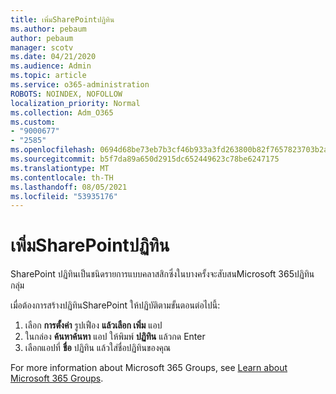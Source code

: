 ```yaml
---
title: เพิ่มSharePointปฏิทิน
ms.author: pebaum
author: pebaum
manager: scotv
ms.date: 04/21/2020
ms.audience: Admin
ms.topic: article
ms.service: o365-administration
ROBOTS: NOINDEX, NOFOLLOW
localization_priority: Normal
ms.collection: Adm_O365
ms.custom:
- "9000677"
- "2585"
ms.openlocfilehash: 0694d68be73eb7b3cf46b933a3fd263800b82f7657823703b2a6bf175eca6409
ms.sourcegitcommit: b5f7da89a650d2915dc652449623c78be6247175
ms.translationtype: MT
ms.contentlocale: th-TH
ms.lasthandoff: 08/05/2021
ms.locfileid: "53935176"
---
```

# <a name="add-a-sharepoint-calendar"></a>เพิ่มSharePointปฏิทิน

SharePoint ปฏิทินเป็นชนิดรายการแบบคลาสสิกซึ่งในบางครั้งจะสับสนMicrosoft 365ปฏิทินกลุ่ม
 
เมื่อต้องการสร้างปฏิทินSharePoint ให้ปฏิบัติตามขั้นตอนต่อไปนี้:
 
1.  เลือก **การตั้งค่า** รูปเฟือง **แล้วเลือก เพิ่ม** แอป
2.  ในกล่อง **ค้นหาค้นหา** แอป ให้พิมพ์ **ปฏิทิน** แล้วกด Enter
3.  เลือกแอปที่ **ชื่อ** ปฏิทิน แล้วใส่ชื่อปฏิทินของคุณ

For more information about Microsoft 365 Groups, see [Learn about Microsoft 365 Groups](https://support.office.com/article/Learn-about-Office-365-groups-b565caa1-5c40-40ef-9915-60fdb2d97fa2).

